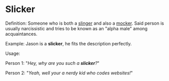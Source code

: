 # Slicker

Definition: Someone who is both a <a href="https://daarkdev.github.io/thesimpledictionary-words/slinger.html">slinger</a> and also
a <a href="https://daarkdev.github.io/thesimpledictionary-words/mocker.html">mocker</a>. Said person is usually narcissistic and
tries to be known as an "alpha male" among acquaintances.

Example: Jason is a __slicker__, he fits the description perfectly.

Usage:

Person 1: "*Hey, why are you such a __slicker__?*"

Person 2: "*Yeah, well your a nerdy kid who codes websites!*"

